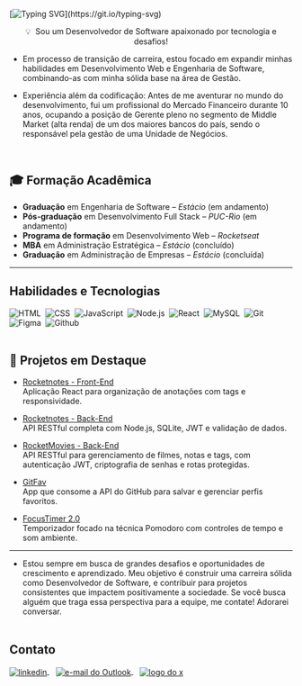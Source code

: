 [![Typing SVG](https://readme-typing-svg.demolab.com?font=Fira+Code&pause=1000&random=false&width=435&lines=Bem-vindo+ao+meu+Github!;Me+chamo+Bernardo+S%C3%A1;Sou+apaixonado+por+tecnologia!)](https://git.io/typing-svg)



<p align="center">💡&nbsp; Sou um Desenvolvedor de Software apaixonado por tecnologia e desafios!</p>

- Em processo de transição de carreira, estou focado em expandir minhas habilidades em Desenvolvimento Web e Engenharia de Software, combinando-as com minha sólida base na área de Gestão. 

- Experiência além da codificação: Antes de me aventurar no mundo do desenvolvimento, fui um profissional do Mercado Financeiro durante 10 anos, ocupando a posição de Gerente pleno no segmento de Middle Market (alta renda) de um dos maiores bancos do país, sendo o responsável pela gestão de uma Unidade de Negócios.
<br>

## 🎓 Formação Acadêmica
- **Graduação** em Engenharia de Software – *Estácio* (em andamento)
- **Pós-graduação** em Desenvolvimento Full Stack – *PUC-Rio* (em andamento)
- **Programa de formação** em Desenvolvimento Web – *Rocketseat*
- **MBA** em Administração Estratégica – *Estácio* (concluído)
- **Graduação** em Administração de Empresas – *Estácio* (concluída)


---


## Habilidades e Tecnologias


![HTML](https://img.shields.io/badge/-HTML-05122A?style=flat&logo=HTML5)&nbsp;
![CSS](https://img.shields.io/badge/-CSS-05122A?style=flat&logo=CSS3&logoColor=1572B6)&nbsp;
![JavaScript](https://img.shields.io/badge/-JavaScript-05122A?style=flat&logo=javascript)&nbsp;
![Node.js](https://img.shields.io/badge/-Node.js-05122A?style=flat&logo=node.js)&nbsp;
![React](https://img.shields.io/badge/-React-05122A?style=flat&logo=react)&nbsp;
![MySQL](https://img.shields.io/badge/-MySQL-05122A?style=flat&logo=mysql)&nbsp;
![Git](https://img.shields.io/badge/-Git-05122A?style=flat&logo=git)&nbsp;
![Figma](https://img.shields.io/badge/-Figma-05122A?style=flat&logo=figma)&nbsp;
![Github](https://img.shields.io/badge/-Github-05122A?style=flat&logo=github)&nbsp;
<br><br>

## 🚀 Projetos em Destaque

- [Rocketnotes - Front-End](https://github.com/BernardoSa01/rocketnotes)  
  Aplicação React para organização de anotações com tags e responsividade.

- [Rocketnotes - Back-End](https://github.com/BernardoSa01/rocketnotes-backend)  
  API RESTful completa com Node.js, SQLite, JWT e validação de dados.
  
- [RocketMovies - Back-End](https://github.com/BernardoSa01/rocketmovies-backend)  
  API RESTful para gerenciamento de filmes, notas e tags, com autenticação JWT, criptografia de senhas e rotas protegidas.


- [GitFav](https://github.com/BernardoSa01/gitfav)  
  App que consome a API do GitHub para salvar e gerenciar perfis favoritos.

- [FocusTimer 2.0](https://github.com/BernardoSa01/focustimer2.0)  
  Temporizador focado na técnica Pomodoro com controles de tempo e som ambiente.

---



- Estou sempre em busca de grandes desafios e oportunidades de crescimento e aprendizado. Meu objetivo é construir uma carreira sólida como Desenvolvedor de Software, e contribuir para projetos consistentes que impactem positivamente a sociedade. 
Se você busca alguém que traga essa perspectiva para a equipe, me contate! Adorarei conversar. 
<br><br>

## Contato 

<p align="left">
<a href="https://www.linkedin.com/in/bernardosa01/" target="_blank">
  <img align="center" src="https://img.shields.io/badge/-LinkedIn-05122A?style=flat&logo=linkedin" alt="linkedin"/>
</a>
&nbsp;&nbsp;
<a href="mailto:bernardo_nf@hotmail.com" target="_blank">
  <img align="center" src="https://img.shields.io/badge/-Email-05122A?style=flat&logo=microsoftOutlook" alt="e-mail do Outlook"/>
</a>
&nbsp;&nbsp;
<a href="https://twitter.com/BernardoB9" target="_blank">
  <img align="center" src="https://img.shields.io/badge/-BernardoB9-05122A?style=flat&logo=x" alt="logo do x"/>
</a>
</p>
